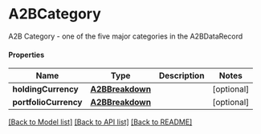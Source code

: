 # A2BCategory

A2B Category - one of the five major categories in the A2BDataRecord

#### Properties
Name | Type | Description | Notes
------------ | ------------- | ------------- | -------------
**holdingCurrency** | [**A2BBreakdown**](A2BBreakdown.md) |  | [optional] 
**portfolioCurrency** | [**A2BBreakdown**](A2BBreakdown.md) |  | [optional] 

[[Back to Model list]](../README.md#documentation-for-models) [[Back to API list]](../README.md#documentation-for-api-endpoints) [[Back to README]](../README.md)

